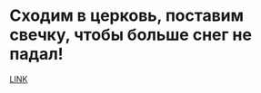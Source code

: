 # Сходим в церковь, поставим свечку, чтобы больше снег не падал!



[LINK](https://varlamov.ru/1263270.html)